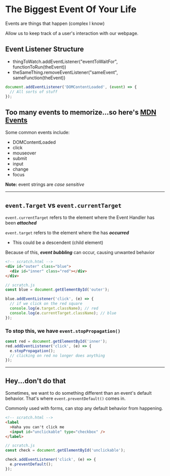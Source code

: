 # The Biggest Event Of Your Life

Events are things that happen (complex I know)

Allow us to keep track of a user's interaction with our webpage.

## Event Listener Structure

- thingToWatch.addEventListener("eventToWaitFor", functionToRun(theEvent))
- theSameThing.removeEventListener("sameEvent", sameFunction(theEvent))

```js
document.addEventListener('DOMContentLoaded', (event) => {
  // All sorts of stuff
});
```

## Too many events to memorize...so here's [MDN Events](https://developer.mozilla.org/en-US/docs/Web/Events)

Some common events include:

- DOMContentLoaded
- click
- mouseover
- submit
- input
- change
- focus

**Note:** event strings are _case sensitive_

---

## `event.Target` vs `event.currentTarget`

`event.currentTarget` refers to the element where the Event Handler has been **_attached_**

`event.target` refers to the element where the has **_occurred_**

- This could be a descendent (child element)

Because of this, **_event bubbling_** can occur, causing unwanted behavior

```html
<!-- scratch.html -->
<div id="outer" class="blue">
  <div id="inner" class="red"></div>
</div>
```

```js
// scratch.js
const blue = document.getElementById('outer');

blue.addEventListener('click', (e) => {
  // if we click on the red square
  console.log(e.target.className); // red
  console.log(e.currentTarget.className); // blue
});
```

### To stop this, we have `event.stopPropagation()`

```js
const red = document.getElementById('inner');
red.addEventListener('click', (e) => {
  e.stopPropagation();
  // clicking on red no longer does anything
});
```

---

## Hey...don't do that

Sometimes, we want to do something different than an event's default behavior. That's where `event.preventDefault()` comes in.

Commonly used with forms, can stop any default behavior from happening.

```html
<!-- scratch.html -->
<label
  >Haha you can't click me
  <input id="unclickable" type="checkbox" />
</label>
```

```js
// scratch.js
const check = document.getElementById('unclickable');

check.addEventListener('click', (e) => {
  e.preventDefault();
});
```